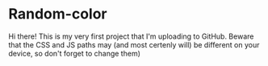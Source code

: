 # Random-color
Hi there! This is my very first project that I'm uploading to GitHub. Beware that the CSS and JS paths may (and most certenly will) be different on your device, so don't forget to change them)

